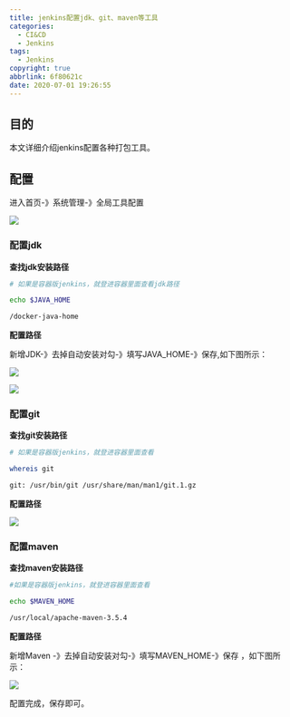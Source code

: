```yaml
---
title: jenkins配置jdk、git、maven等工具
categories:
  - CI&CD
  - Jenkins
tags:
  - Jenkins
copyright: true
abbrlink: 6f80621c
date: 2020-07-01 19:26:55
---
```


## 目的

本文详细介绍jenkins配置各种打包工具。



<!--more-->



## 配置

进入首页-》系统管理-》全局工具配置

![](1.png)

### 配置jdk

**查找jdk安装路径**

```bash
# 如果是容器版jenkins，就登进容器里面查看jdk路径

echo $JAVA_HOME

/docker-java-home
```

**配置路径**

新增JDK-》去掉自动安装对勾-》填写JAVA_HOME-》保存,如下图所示：

![](2.png)

![](3.png)

### 配置git

**查找git安装路径**

```bash
# 如果是容器版jenkins，就登进容器里面查看

whereis git

git: /usr/bin/git /usr/share/man/man1/git.1.gz
```

**配置路径**

![](4.png)

### 配置maven

**查找maven安装路径**

```bash
#如果是容器版jenkins，就登进容器里面查看

echo $MAVEN_HOME

/usr/local/apache-maven-3.5.4
```

**配置路径**

新增Maven -》去掉自动安装对勾-》填写MAVEN_HOME-》保存  ，如下图所示：

![](5.png)

配置完成，保存即可。